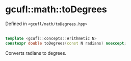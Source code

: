 # gcufl::math::toDegrees
Defined in `<gcufl/math/toDegrees.hpp>`
<br/><br/>
```cpp
template <gcufl::concepts::Arithmetic N>
constexpr double toDegrees(const N radians) noexcept;
```
Converts radians to degrees.
